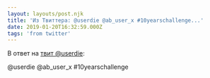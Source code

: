 ```yaml
---
layout: layouts/post.njk
title: 'Из Твиттера: @userdie @ab_user_x #10yearschallenge...'
date: 2019-01-20T16:32:59.000Z
tags: 'from twitter'
---
```

В ответ на [твит @userdie](https://twitter.com/_/status/1086926908699365377):

@userdie @ab_user_x #10yearschallenge
